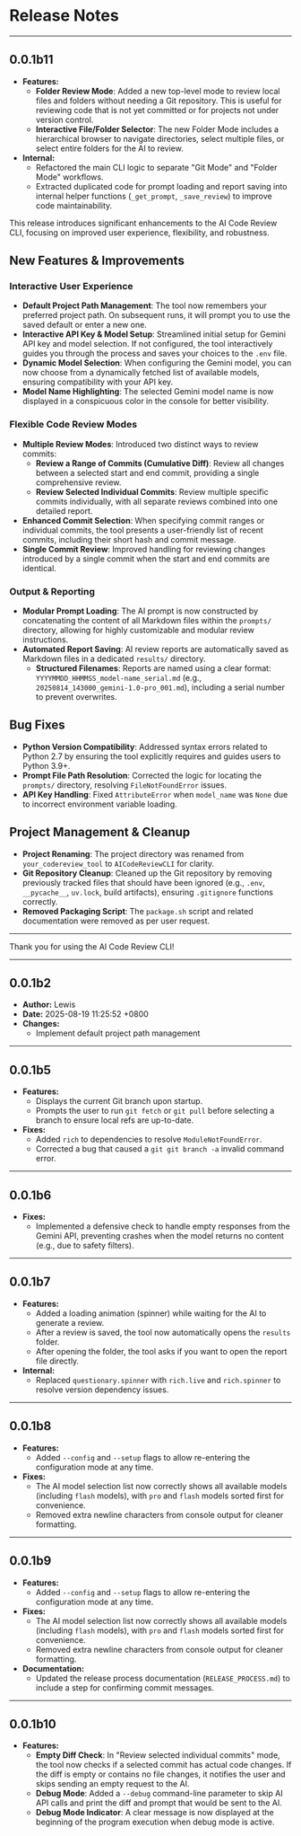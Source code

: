 # Release Notes

---
## 0.0.1b11
- **Features:**
  - **Folder Review Mode**: Added a new top-level mode to review local files and folders without needing a Git repository. This is useful for reviewing code that is not yet committed or for projects not under version control.
  - **Interactive File/Folder Selector**: The new Folder Mode includes a hierarchical browser to navigate directories, select multiple files, or select entire folders for the AI to review.
- **Internal:**
  - Refactored the main CLI logic to separate "Git Mode" and "Folder Mode" workflows.
  - Extracted duplicated code for prompt loading and report saving into internal helper functions (`_get_prompt`, `_save_review`) to improve code maintainability.

This release introduces significant enhancements to the AI Code Review CLI, focusing on improved user experience, flexibility, and robustness.

## New Features & Improvements

### Interactive User Experience

*   **Default Project Path Management**: The tool now remembers your preferred project path. On subsequent runs, it will prompt you to use the saved default or enter a new one.
*   **Interactive API Key & Model Setup**: Streamlined initial setup for Gemini API key and model selection. If not configured, the tool interactively guides you through the process and saves your choices to the `.env` file.
*   **Dynamic Model Selection**: When configuring the Gemini model, you can now choose from a dynamically fetched list of available models, ensuring compatibility with your API key.
*   **Model Name Highlighting**: The selected Gemini model name is now displayed in a conspicuous color in the console for better visibility.

### Flexible Code Review Modes

*   **Multiple Review Modes**: Introduced two distinct ways to review commits:
    *   **Review a Range of Commits (Cumulative Diff)**: Review all changes between a selected start and end commit, providing a single comprehensive review.
    *   **Review Selected Individual Commits**: Review multiple specific commits individually, with all separate reviews combined into one detailed report.
*   **Enhanced Commit Selection**: When specifying commit ranges or individual commits, the tool presents a user-friendly list of recent commits, including their short hash and commit message.
*   **Single Commit Review**: Improved handling for reviewing changes introduced by a single commit when the start and end commits are identical.

### Output & Reporting

*   **Modular Prompt Loading**: The AI prompt is now constructed by concatenating the content of all Markdown files within the `prompts/` directory, allowing for highly customizable and modular review instructions.
*   **Automated Report Saving**: AI review reports are automatically saved as Markdown files in a dedicated `results/` directory.
    *   **Structured Filenames**: Reports are named using a clear format: `YYYYMMDD_HHMMSS_model-name_serial.md` (e.g., `20250814_143000_gemini-1.0-pro_001.md`), including a serial number to prevent overwrites.

## Bug Fixes

*   **Python Version Compatibility**: Addressed syntax errors related to Python 2.7 by ensuring the tool explicitly requires and guides users to Python 3.9+.
*   **Prompt File Path Resolution**: Corrected the logic for locating the `prompts/` directory, resolving `FileNotFoundError` issues.
*   **API Key Handling**: Fixed `AttributeError` when `model_name` was `None` due to incorrect environment variable loading.

## Project Management & Cleanup

*   **Project Renaming**: The project directory was renamed from `your_codereview_tool` to `AICodeReviewCLI` for clarity.
*   **Git Repository Cleanup**: Cleaned up the Git repository by removing previously tracked files that should have been ignored (e.g., `.env`, `__pycache__`, `uv.lock`, build artifacts), ensuring `.gitignore` functions correctly.
*   **Removed Packaging Script**: The `package.sh` script and related documentation were removed as per user request.

---

Thank you for using the AI Code Review CLI!

---
## 0.0.1b2
- **Author:** Lewis
- **Date:** 2025-08-19 11:25:52 +0800
- **Changes:**
  - Implement default project path management

---
## 0.0.1b5
- **Features:**
  - Displays the current Git branch upon startup.
  - Prompts the user to run `git fetch` or `git pull` before selecting a branch to ensure local refs are up-to-date.
- **Fixes:**
  - Added `rich` to dependencies to resolve `ModuleNotFoundError`.
  - Corrected a bug that caused a `git git branch -a` invalid command error.

---
## 0.0.1b6
- **Fixes:**
  - Implemented a defensive check to handle empty responses from the Gemini API, preventing crashes when the model returns no content (e.g., due to safety filters).

---
## 0.0.1b7
- **Features:**
  - Added a loading animation (spinner) while waiting for the AI to generate a review.
  - After a review is saved, the tool now automatically opens the `results` folder.
  - After opening the folder, the tool asks if you want to open the report file directly.
- **Internal:**
  - Replaced `questionary.spinner` with `rich.live` and `rich.spinner` to resolve version dependency issues.

---
## 0.0.1b8
- **Features:**
  - Added `--config` and `--setup` flags to allow re-entering the configuration mode at any time.
- **Fixes:**
  - The AI model selection list now correctly shows all available models (including `flash` models), with `pro` and `flash` models sorted first for convenience.
  - Removed extra newline characters from console output for cleaner formatting.

---
## 0.0.1b9
- **Features:**
  - Added `--config` and `--setup` flags to allow re-entering the configuration mode at any time.
- **Fixes:**
  - The AI model selection list now correctly shows all available models (including `flash` models), with `pro` and `flash` models sorted first for convenience.
  - Removed extra newline characters from console output for cleaner formatting.
- **Documentation:**
  - Updated the release process documentation (`RELEASE_PROCESS.md`) to include a step for confirming commit messages.
---
## 0.0.1b10
- **Features:**
  - **Empty Diff Check**: In "Review selected individual commits" mode, the tool now checks if a selected commit has actual code changes. If the diff is empty or contains no file changes, it notifies the user and skips sending an empty request to the AI.
  - **Debug Mode**: Added a `--debug` command-line parameter to skip AI API calls and print the diff and prompt that would be sent to the AI.
  - **Debug Mode Indicator**: A clear message is now displayed at the beginning of the program execution when debug mode is active.

